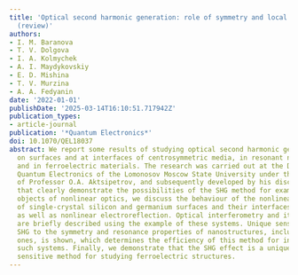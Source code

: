 ```yaml
---
title: 'Optical second harmonic generation: role of symmetry and local resonances
  (review)'
authors:
- I. M. Baranova
- T. V. Dolgova
- I. A. Kolmychek
- A. I. Maydykovskiy
- E. D. Mishina
- T. V. Murzina
- A. A. Fedyanin
date: '2022-01-01'
publishDate: '2025-03-14T16:10:51.717942Z'
publication_types:
- article-journal
publication: '*Quantum Electronics*'
doi: 10.1070/QEL18037
abstract: We report some results of studying optical second harmonic generation (SHG)
  on surfaces and at interfaces of centrosymmetric media, in resonant nano- and microstructures,
  and in ferroelectric materials. The research was carried out at the Department of
  Quantum Electronics of the Lomonosov Moscow State University under the supervision
  of Professor O.A. Aktsipetrov, and subsequently developed by his disciples. As examples
  that clearly demonstrate the possibilities of the SHG method for examining nonstandard
  objects of nonlinear optics, we discuss the behaviour of the nonlinear optical response
  of single-crystal silicon and germanium surfaces and their interfaces with oxides,
  as well as nonlinear electroreflection. Optical interferometry and its possibilities
  are briefly described using the example of these systems. Unique sensitivity of
  SHG to the symmetry and resonance properties of nanostructures, including magnetic
  ones, is shown, which determines the efficiency of this method for investigating
  such systems. Finally, we demonstrate that the SHG effect is a unique remote and
  sensitive method for studying ferroelectric structures.
---
```

